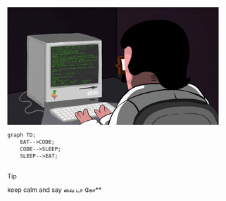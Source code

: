<div style="display: flex; align-items: center;">
    <img src="media/me.gif"">

</div>


```mermaid
graph TD;
    EAT-->CODE;
    CODE-->SLEEP;
    SLEEP-->EAT;
    
```

> [!TIP]
> keep calm and say வை டா கோ**